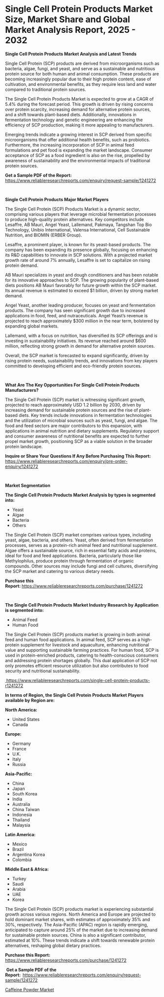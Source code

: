 <p><h1>Single Cell Protein Products Market Size, Market Share and Global Market Analysis Report, 2025 - 2032</h1></p><p><strong>Single Cell Protein Products Market Analysis and Latest Trends</strong></p>
<p><p>Single Cell Protein (SCP) products are derived from microorganisms such as bacteria, algae, fungi, and yeast, and serve as a sustainable and nutritious protein source for both human and animal consumption. These products are becoming increasingly popular due to their high protein content, ease of cultivation, and environmental benefits, as they require less land and water compared to traditional protein sources.</p><p>The Single Cell Protein Products Market is expected to grow at a CAGR of 5.4% during the forecast period. This growth is driven by rising concerns over protein scarcity, increasing demand for alternative protein sources, and a shift towards plant-based diets. Additionally, innovations in fermentation technology and genetic engineering are enhancing the efficiency of SCP production, making it more appealing to manufacturers.</p><p>Emerging trends indicate a growing interest in SCP derived from specific microorganisms that offer additional health benefits, such as probiotics. Furthermore, the increasing incorporation of SCP in animal feed formulations and pet food is expanding the market landscape. Consumer acceptance of SCP as a food ingredient is also on the rise, propelled by awareness of sustainability and the environmental impacts of traditional protein sources.</p></p>
<p><strong>Get a Sample PDF of the Report:&nbsp;</strong> <a href="https://www.reliableresearchreports.com/enquiry/request-sample/1241272?utm_campaign=3009&utm_medium=2&utm_source=Github&utm_content=ia&utm_term=07042025&utm_id=single-cell-protein-products">https://www.reliableresearchreports.com/enquiry/request-sample/1241272</a></p>
<p>&nbsp;</p>
<p><strong>Single Cell Protein Products Major Market Players</strong></p>
<p><p>The Single Cell Protein (SCP) Products Market is a dynamic sector, comprising various players that leverage microbial fermentation processes to produce high-quality protein alternatives. Key competitors include Lesaffre, AB Mauri, Angel Yeast, Lallemand, Pakmaya, Tangshan Top Bio Technology, Unibio International, Valensa International, Cell Sustainable Nutrition, and BIOMIN (ERBER Group).</p><p>Lesaffre, a prominent player, is known for its yeast-based products. The company has been expanding its presence globally, focusing on enhancing its R&D capabilities to innovate in SCP solutions. With a projected market growth rate of around 7% annually, Lesaffre is set to capitalize on rising protein demand.</p><p>AB Mauri specializes in yeast and dough conditioners and has been notable for its innovative approaches to SCP. The growing popularity of plant-based diets positions AB Mauri favorably for future growth within the SCP market. Its annual revenue is estimated to exceed $1 billion, driven by strong market demand.</p><p>Angel Yeast, another leading producer, focuses on yeast and fermentation products. The company has seen significant growth due to increased applications in food, feed, and nutraceuticals. Angel Yeast’s revenue is projected to reach approximately $300 million in the near term, bolstered by expanding global markets.</p><p>Lallemand, with a focus on nutrition, has diversified its SCP offerings and is investing in sustainability initiatives. Its revenue reached around $600 million, reflecting strong growth in demand for alternative protein sources. </p><p>Overall, the SCP market is forecasted to expand significantly, driven by rising protein needs, sustainability trends, and innovations from key players committed to developing efficient and eco-friendly protein sources.</p></p>
<p>&nbsp;</p>
<p><strong>What Are The Key Opportunities For Single Cell Protein Products Manufacturers?</strong></p>
<p><p>The Single Cell Protein (SCP) market is witnessing significant growth, projected to reach approximately USD 1.2 billion by 2030, driven by increasing demand for sustainable protein sources and the rise of plant-based diets. Key trends include innovations in fermentation technologies and the utilization of microbial sources such as yeast, fungi, and algae. The food and feed sectors are major contributors to this expansion, with applications in animal nutrition and dietary supplements. Regulatory support and consumer awareness of nutritional benefits are expected to further propel market growth, positioning SCP as a viable solution in the broader protein landscape.</p></p>
<p><strong>Inquire or Share Your Questions If Any Before Purchasing This Report:</strong> <a href="https://www.reliableresearchreports.com/enquiry/pre-order-enquiry/1241272?utm_campaign=3009&utm_medium=2&utm_source=Github&utm_content=ia&utm_term=07042025&utm_id=single-cell-protein-products">https://www.reliableresearchreports.com/enquiry/pre-order-enquiry/1241272</a></p>
<p>&nbsp;</p>
<p><strong>Market Segmentation</strong></p>
<p><strong>The Single Cell Protein Products Market Analysis by types is segmented into:</strong></p>
<p><ul><li>Yeast</li><li>Algae</li><li>Bacteria</li><li>Others</li></ul></p>
<p><p>The Single Cell Protein (SCP) market comprises various types, including yeast, algae, bacteria, and others. Yeast, often derived from fermentation processes, serves as a protein-rich animal feed and nutritional supplement. Algae offers a sustainable source, rich in essential fatty acids and proteins, ideal for food and feed applications. Bacteria, particularly those like Methylophilus, produce protein through fermentation of organic compounds. Other sources may include fungi and cell cultures, diversifying the SCP market and catering to various dietary needs.</p></p>
<p><strong>Purchase this Report:&nbsp;</strong><a href="https://www.reliableresearchreports.com/purchase/1241272?utm_campaign=3009&utm_medium=2&utm_source=Github&utm_content=ia&utm_term=07042025&utm_id=single-cell-protein-products">https://www.reliableresearchreports.com/purchase/1241272</a></p>
<p>&nbsp;</p>
<p><strong>The Single Cell Protein Products Market Industry Research by Application is segmented into:</strong></p>
<p><ul><li>Animal Feed</li><li>Human Food</li></ul></p>
<p><p>The Single Cell Protein (SCP) products market is growing in both animal feed and human food applications. In animal feed, SCP serves as a high-protein supplement for livestock and aquaculture, enhancing nutritional value and supporting sustainable farming practices. For human food, SCP is used in protein-enriched products, catering to health-conscious consumers and addressing protein shortages globally. This dual application of SCP not only promotes efficient resource utilization but also contributes to food security and nutritional sustainability.</p></p>
<p><a href="https://www.reliableresearchreports.com/single-cell-protein-products-r1241272?utm_campaign=3009&utm_medium=2&utm_source=Github&utm_content=ia&utm_term=07042025&utm_id=single-cell-protein-products">&nbsp;https://www.reliableresearchreports.com/single-cell-protein-products-r1241272</a></p>
<p><strong>In terms of Region, the Single Cell Protein Products Market Players available by Region are:</strong></p>
<p>
    <p> <strong> North America: </strong>
        <ul>
            <li>United States</li>
            <li>Canada</li>
        </ul>
        </p> 
    <p> <strong> Europe: </strong>
        <ul>
            <li>Germany</li>
            <li>France</li>
            <li>U.K.</li>
            <li>Italy</li>
            <li>Russia</li>
        </ul>
        </p> 
    <p> <strong> Asia-Pacific: </strong>
        <ul>
            <li>China</li>
            <li>Japan</li>
            <li>South Korea</li>
            <li>India</li>
            <li>Australia</li>
            <li>China Taiwan</li>
            <li>Indonesia</li>
            <li>Thailand</li>
            <li>Malaysia</li>
        </ul>
        </p> 
    <p> <strong> Latin America: </strong>
        <ul>
            <li>Mexico</li>
            <li>Brazil</li>
            <li>Argentina Korea</li>
            <li>Colombia</li>
        </ul>
        </p> 
    <p> <strong> Middle East & Africa: </strong>
        <ul>
            <li>Turkey</li>
            <li>Saudi</li>
            <li>Arabia</li>
            <li>UAE</li>
            <li>Korea</li>
        </ul>
    </p>
    </p>
<p><p>The Single Cell Protein (SCP) products market is experiencing substantial growth across various regions. North America and Europe are projected to hold dominant market shares, with estimates of approximately 35% and 30%, respectively. The Asia-Pacific (APAC) region is rapidly emerging, anticipated to capture around 25% of the market due to increasing demand for sustainable protein sources. China is also a significant contributor, estimated at 10%. These trends indicate a shift towards renewable protein alternatives, reshaping global dietary practices.</p></p>
<p><strong>Purchase this Report: </strong><a href="https://www.reliableresearchreports.com/purchase/1241272?utm_campaign=3009&utm_medium=2&utm_source=Github&utm_content=ia&utm_term=07042025&utm_id=single-cell-protein-products">https://www.reliableresearchreports.com/purchase/1241272</a></p>
<p>&nbsp;<strong>Get a Sample PDF of the Report:&nbsp;&nbsp;</strong><a href="https://www.reliableresearchreports.com/enquiry/request-sample/1241272?utm_campaign=3009&utm_medium=2&utm_source=Github&utm_content=ia&utm_term=07042025&utm_id=single-cell-protein-products">https://www.reliableresearchreports.com/enquiry/request-sample/1241272</a></p>
<p><strong></strong></p>
<p><p><a href="https://github.com/OlenFleming68/Market-Research-Report-List-1/blob/main/caffeine-powder-market.md?utm_campaign=3009&utm_medium=2&utm_source=Github&utm_content=ia&utm_term=07042025&utm_id=single-cell-protein-products">Caffeine Powder Market</a></p></p>
